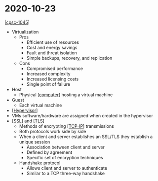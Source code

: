 # 2020-10-23

[[cpsc-1045]]

- Virtualization
  - Pros
    - Efficient use of resources
    - Cost and energy savings
    - Fault and threat isolation
    - Simple backups, recovery, and replication
  - Cons
    - Compromised performance
    - Increased complexity
    - Increased licensing costs
    - Single point of failure
- Host
  - Physical [[computer]] hosting a virtual machine
- Guest
  - Each virtual machine
- [[Hypervisor]]
- VMs software/hardware are assigned when created in the hypervisor
- [[SSL]] and [[TLS]]
  - Methods of encrypting [[TCP-IP]] transmissions
  - Both protocols work side by side
  - When a client and server establishes an SSL/TLS they establish a unique session
    - Association between client and server
    - Defined by agreement
    - Specific set of encryption techniques
  - Handshake protocol
    - Allows client and server to authenticate
    - Similar to a TCP three-way handshake

[//begin]: # "Autogenerated link references for markdown compatibility"
[cpsc-1045]: cpsc-1045 "CPSC 1045 - Intro. to Web Programming"
[computer]: computer "Computer"
[Hypervisor]: hypervisor "Hypervisor"
[SSL]: ssl "SSL (Secure Socket Layer)"
[TLS]: tls "TLS (Transport Layer Security)"
[TCP-IP]: tcp-ip "TCP/IP"
[//end]: # "Autogenerated link references"